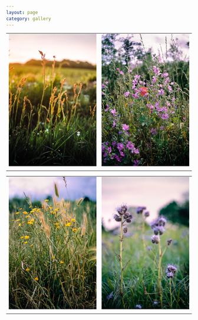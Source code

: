 ```yaml
---
layout: page
category: gallery
---
```


|||
|:------------------------:|:------------------------:|
|![](fig_fieldFlowers/Image-1.jpg) | ![](fig_fieldFlowers/Image-2.jpg)|
|||

|||
|:------------------------:|:------------------------:|
|![](fig_fieldFlowers/Image-3.jpg) | ![](fig_fieldFlowers/Image-4.jpg)|
|||

